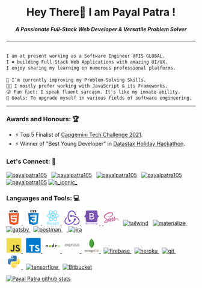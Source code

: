#
<h1 align = "center" >
Hey There👋 I am Payal Patra ! 
</h1>

<h5 align="center">  A Passionate Full-Stack Web Developer & Versatile Problem Solver</h5>

<hr>
<img align="left" src="https://user-images.githubusercontent.com/67522406/173383621-172181f3-b2fd-4f31-85e2-1ed221fb059a.jpg" alt="" height = "210" width = ""/>


```

I am at present working as a Software Engineer @FIS GLOBAL.
I ❤️ building Full-Stack Web Applications with amazing UI/UX.
I enjoy sharing my learning on numerous professional platforms.

🌱 I’m currently improving my Problem-Solving Skills.
👨‍💻 I mostly prefer working with JavaScript & its Frameworks.
😜 Fun fact: I speak fluent sarcasm. It's like my innate ability.
🤖 Goals: To upgrade myself in various fields of software engineering.

```
<hr>

<h3 align="left">Awards and Honours: 🏆</h3>
<p align="left">

- ⚡ Top 5 Finalist of [Capgemini Tech Challenge 2021](https://drive.google.com/file/d/1Z3jI5zcNnhsWPLD2wWyWoj6fdkHE34LK/view?usp=sharing).
- ⚡ Winner of "Best Young Developer" in [Datastax Holiday Hackathon](
https://user-images.githubusercontent.com/67522406/108530698-e2102a00-72fb-11eb-8703-b21b5c3587c9.mp4).
 
<h3 align="left">Let's Connect: 🚀</h3>
<p align="left">
<a href="https://linkedin.com/in/payalpatra105" target="blank"><img align="center" src="https://img.icons8.com/fluent/48/000000/linkedin.png" alt="payalpatra105" height=43"  width="43" /></a>    &nbsp;      <a href="https://www.hackerrank.com/payalpatra105" target="blank"><img align="center" src="https://img.icons8.com/flat-round/64/000000/star--v1.png" alt="payalpatra105" height="35" width="35" /></a>            &nbsp;   <a href="https://dev.to/payalpatra105" target="blank"><img align="center" src="https://i.pinimg.com/564x/23/49/2d/23492d49eefc1794c50377c2613baa00.jpg" alt="payalpatra105" height="32" width="40" /></a>   &nbsp;   <a href="https://leetcode.com/payalpatra105/" target="blank"><img align="center" src="https://cdn.icon-icons.com/icons2/2389/PNG/512/leetcode_logo_icon_145113.png" alt="payalpatra105" height="32" width="34" /></a>     &nbsp;      <a href="https://payalpatra-portfolio.netlify.app/" target="blank"><img align="center" src="https://img.icons8.com/color/48/000000/music-robot.png" alt="payalpatra105" height="44" width="44" /></a>       <a href="https://instagram.com/p_iconic_" target="blank"><img align="center" src="https://img.icons8.com/plasticine/50/000000/instagram.png" alt="p_iconic_" height="50" width="50" /></a>&nbsp;


</p>


<h3 align="left">Languages and Tools: 💻</h3>
 
<p align="left"> 
<a href="https://www.w3.org/html/" target="_blank" rel="noreferrer"> <img src="https://raw.githubusercontent.com/devicons/devicon/master/icons/html5/html5-original-wordmark.svg" alt="html5" width="40" height="40"/> </a>&nbsp; <a href="https://www.w3schools.com/css/" target="_blank" rel="noreferrer"> <img src="https://raw.githubusercontent.com/devicons/devicon/master/icons/css3/css3-original-wordmark.svg" alt="css3" width="40" height="40"/> </a> &nbsp; <a href="https://reactjs.org/" target="_blank" rel="noreferrer"> <img src="https://raw.githubusercontent.com/devicons/devicon/master/icons/react/react-original-wordmark.svg" alt="react" width="40" height="40"/> </a>  &nbsp; <a href="https://redux.js.org" target="_blank" rel="noreferrer"> <img src="https://raw.githubusercontent.com/devicons/devicon/master/icons/redux/redux-original.svg" alt="redux" width="40" height="40"/> </a> &nbsp;  <a href="https://getbootstrap.com" target="_blank" rel="noreferrer"> <img src="https://raw.githubusercontent.com/devicons/devicon/master/icons/bootstrap/bootstrap-plain-wordmark.svg" alt="bootstrap" width="40" height="40"/> </a> &nbsp;<a href="https://sass-lang.com" target="_blank" rel="noreferrer"> <img src="https://raw.githubusercontent.com/devicons/devicon/master/icons/sass/sass-original.svg" alt="sass" width="40" height="40"/></a> &nbsp; <a href="https://tailwindcss.com/" target="_blank" rel="noreferrer"> <img src="https://www.vectorlogo.zone/logos/tailwindcss/tailwindcss-icon.svg" alt="tailwind" width="40" height="40"/></a> &nbsp; <a href="https://materializecss.com/" target="_blank" rel="noreferrer"> <img src="https://raw.githubusercontent.com/prplx/svg-logos/5585531d45d294869c4eaab4d7cf2e9c167710a9/svg/materialize.svg" alt="materialize" width="40" height="40"/> </a> &nbsp;  <a href="https://www.gatsbyjs.com/" target="_blank" rel="noreferrer"> <img src="https://www.vectorlogo.zone/logos/gatsbyjs/gatsbyjs-icon.svg" alt="gatsby" width="40" height="40"/> </a> &nbsp; <a href="https://postman.com" target="_blank" rel="noreferrer"> <img src="https://www.vectorlogo.zone/logos/getpostman/getpostman-icon.svg" alt="postman" width="40" height="40"/> </a> &nbsp;  &nbsp;<a href="https://www.atlassian.com/software/jira" target="_blank" rel="noreferrer"> <img src="https://cdn.icon-icons.com/icons2/2699/PNG/512/atlassian_jira_logo_icon_170511.png" alt="jira" width="40" height="40"/> </a> 
 
 
 
<a href="https://developer.mozilla.org/en-US/docs/Web/JavaScript" target="_blank" rel="noreferrer">  <img src="https://raw.githubusercontent.com/devicons/devicon/master/icons/javascript/javascript-original.svg" alt="javascript" width="40" height="40"/> </a> &nbsp; <a href="https://www.typescriptlang.org/" target="_blank" rel="noreferrer"> <img src="https://raw.githubusercontent.com/devicons/devicon/master/icons/typescript/typescript-original.svg" alt="typescript" width="40" height="40"/> 
</a> &nbsp;  <a href="https://nodejs.org" target="_blank" rel="noreferrer"> <img src="https://raw.githubusercontent.com/devicons/devicon/master/icons/nodejs/nodejs-original-wordmark.svg" alt="nodejs" width="40" height="40"/> </a> &nbsp; <a href="https://expressjs.com" target="_blank" rel="noreferrer"> <img src="https://raw.githubusercontent.com/devicons/devicon/master/icons/express/express-original-wordmark.svg" alt="express" width="40" height="40"/> </a> &nbsp; <a href="https://www.mongodb.com/" target="_blank" rel="noreferrer"> <img src="https://raw.githubusercontent.com/devicons/devicon/master/icons/mongodb/mongodb-original-wordmark.svg" alt="mongodb" width="40" height="40"/> </a> &nbsp; <a href="https://firebase.google.com/" target="_blank" rel="noreferrer"> <img src="https://www.vectorlogo.zone/logos/firebase/firebase-icon.svg" alt="firebase" width="40" height="40"/> </a> &nbsp; 
 <a href="https://heroku.com" target="_blank" rel="noreferrer"> <img src="https://www.vectorlogo.zone/logos/heroku/heroku-icon.svg" alt="heroku" width="40" height="40"/> </a> &nbsp;  <a href="https://git-scm.com/" target="_blank" rel="noreferrer"> <img src="https://www.vectorlogo.zone/logos/git-scm/git-scm-icon.svg" alt="git" width="40" height="40"/> </a> &nbsp; &nbsp;  <a href="https://www.python.org" target="_blank" rel="noreferrer"> <img src="https://raw.githubusercontent.com/devicons/devicon/master/icons/python/python-original.svg" alt="python" width="40" height="40"/> </a> &nbsp;  <a href="https://www.tensorflow.org" target="_blank" rel="noreferrer"> <img src="https://www.vectorlogo.zone/logos/tensorflow/tensorflow-icon.svg" alt="tensorflow" width="40" height="40"/> </a>  &nbsp; <a href="https://bitbucket.org/product/" target="_blank" rel="noreferrer"> <img src="https://upload.wikimedia.org/wikipedia/commons/thumb/0/0e/Bitbucket-blue-logomark-only.svg/1200px-Bitbucket-blue-logomark-only.svg.png" alt="Bitbucket" width="40" height="40"/> </a> 
 
 </p>




[![Payal Patra github stats](https://github-readme-stats.vercel.app/api?username=payalpatra)](https://github.com/anuraghazra/github-readme-stats) 

